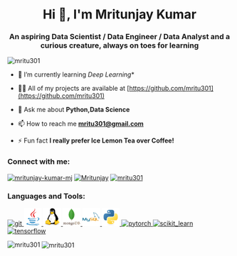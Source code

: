 <h1 align="center">Hi 👋, I'm Mritunjay Kumar</h1>
<h3 align="center">An aspiring Data Scientist / Data Engineer / Data Analyst and a curious creature, always on toes for learning</h3>

<p align="left"> <img src="https://komarev.com/ghpvc/?username=mritu301&label=Profile%20views&color=0e75b6&style=flat" alt="mritu301" /> </p>

- 🌱 I’m currently learning *Deep Learning**

- 👨‍💻 All of my projects are available at [https://github.com/mritu301](https://github.com/mritu301)

- 💬 Ask me about **Python,Data Science**

- 📫 How to reach me **mritu301@gmail.com**

- ⚡ Fun fact  **I really prefer Ice Lemon Tea over Coffee!**

<h3 align="left">Connect with me:</h3>
<p align="left">
<a href="https://www.linkedin.com/in/mritunjay-kumar-mj/" target="blank"><img align="center" src="https://cdn.jsdelivr.net/npm/simple-icons@3.0.1/icons/linkedin.svg" alt="mritunjay-kumar-mj" height="30" width="40" /></a>
<a href="https://www.hackerrank.com/Mritunjay?hr_r=1" target="blank"><img align="center" src="https://cdn.jsdelivr.net/npm/simple-icons@3.0.1/icons/hackerrank.svg" alt="Mritunjay" height="30" width="40" /></a>
<a href="https://leetcode.com/mritu301/" target="blank"><img align="center" src="https://cdn.jsdelivr.net/npm/simple-icons@3.0.1/icons/hackerrank.svg" alt="mritu301" height="30" width="40" /></a>
</p>

<h3 align="left">Languages and Tools:</h3>
<p align="left"> <a href="https://git-scm.com/" target="_blank"> <img src="https://www.vectorlogo.zone/logos/git-scm/git-scm-icon.svg" alt="git" width="40" height="40"/> </a> <a href="https://www.java.com" target="_blank"> <img src="https://raw.githubusercontent.com/devicons/devicon/master/icons/java/java-original.svg" alt="java" width="40" height="40"/> </a> <a href="https://www.linux.org/" target="_blank"> <img src="https://raw.githubusercontent.com/devicons/devicon/master/icons/linux/linux-original.svg" alt="linux" width="40" height="40"/> </a> <a href="https://www.mongodb.com/" target="_blank"> <img src="https://raw.githubusercontent.com/devicons/devicon/master/icons/mongodb/mongodb-original-wordmark.svg" alt="mongodb" width="40" height="40"/> </a> <a href="https://www.mysql.com/" target="_blank"> <img src="https://raw.githubusercontent.com/devicons/devicon/master/icons/mysql/mysql-original-wordmark.svg" alt="mysql" width="40" height="40"/> </a> <a href="https://www.python.org" target="_blank"> <img src="https://raw.githubusercontent.com/devicons/devicon/master/icons/python/python-original.svg" alt="python" width="40" height="40"/> </a> <a href="https://pytorch.org/" target="_blank"> <img src="https://www.vectorlogo.zone/logos/pytorch/pytorch-icon.svg" alt="pytorch" width="40" height="40"/> </a> <a href="https://scikit-learn.org/" target="_blank"> <img src="https://upload.wikimedia.org/wikipedia/commons/0/05/Scikit_learn_logo_small.svg" alt="scikit_learn" width="40" height="40"/> </a> <a href="https://www.tensorflow.org" target="_blank"> <img src="https://www.vectorlogo.zone/logos/tensorflow/tensorflow-icon.svg" alt="tensorflow" width="40" height="40"/> </a> </p>

<p><img align="left" src="https://github-readme-stats.vercel.app/api/top-langs?username=mritu301&show_icons=true&locale=en&layout=compact" alt="mritu301" /></p>

<p>&nbsp;<img align="center" src="https://github-readme-stats.vercel.app/api?username=mritu301&show_icons=true&locale=en" alt="mritu301" /></p>
